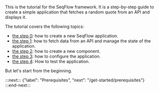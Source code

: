
This is the tutorial for the SeqFlow framework. It is a step-by-step guide to create a simple application that fetches a random quote from an API and displays it.

The tutorial covers the following topics:
- [the step 0](/get-started/prerequisites): how to create a new SeqFlow application.
- [the step 1](/get-started/fetch-data): how to fetch data from an API and manage the state of the application.
- [the step 2](/get-started/split-components): how to create a new component.
- [the step 3](/get-started/configuration): how to configure the application.
- [the step 4](/get-started/test): How to test the application.

But let's start from the beginning.

:::next:::
{"label": "Prerequisites", "next": "/get-started/prerequisites"}
:::end-next:::
